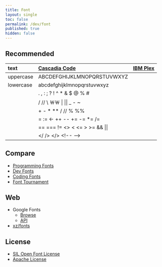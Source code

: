 ```yaml
---
title: Font
layout: single
toc: false
permalink: /dev/font
published: true
hidden: false
---
```


<head>
  <base target="_blank">
  <style>
    .msft{font-family:'Cascadia Code'}
    .ibm{font-family:'IBM Plex Mono'}
  </style>
</head>

## Recommended

| text | [Cascadia Code](https://github.com/microsoft/cascadia-code) | [IBM Plex](https://www.ibm.com/plex/) |
| :-        | :-   | :-   |
| uppercase | <span class=""> ABCDEFGHIJKLMNOPQRSTUVWXYZ </span> | 
| lowercase | <span class=""> abcdefghijklmnopqrstuvwxyz </span> | 
| | <span class=""> . , : ; ? ! ^ * & $ @ % # </span> |
| | <span class=""> / // \ ￦￦ &#124; &#124;&#124; _ - ~ </span> |
| | <span class=""> + - * ** / // % %% </span> |
| | <span class=""> = := <- ++ -- += -= *= /= </span> |
| | <span class=""> == === != <> < <= > >= && &#124;&#124; </span> |
| | <span class=""> </ /> </> \<!-- --> </span> |

## Compare

- [Programming Fonts](https://www.programmingfonts.org/)
- [Dev Fonts](https://devfonts.gafi.dev/)
- [Coding Fonts](https://coding-fonts.css-tricks.com/)
- [Font Tournament](https://www.codingfont.com/)

## Web

- Google Fonts
  - [Browse](https://fonts.google.com/)
  - [API](https://developers.google.com/fonts/docs/getting_started)
- [xz/fonts](https://docs.xz.style/fonts/usage)

## License

- [SIL Open Font License](https://scripts.sil.org/cms/scripts/page.php?id=OFL)
- [Apache License](http://www.apache.org/licenses/LICENSE-2.0.html)

